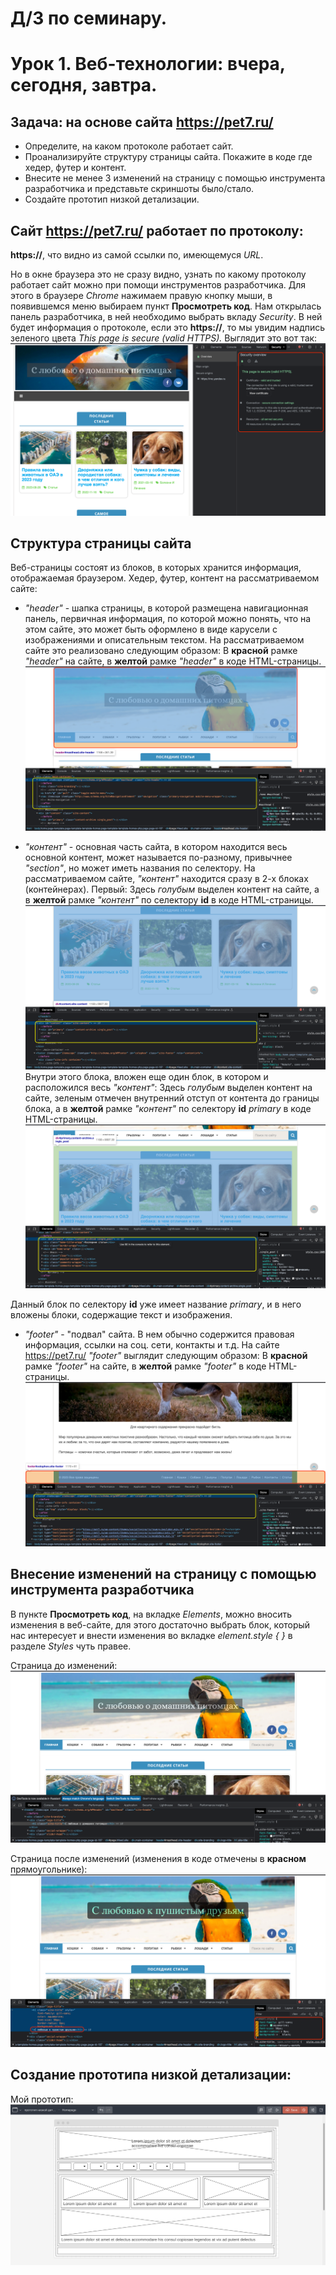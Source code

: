 # Д/З по семинару. 
# Урок 1. Веб-технологии: вчера, сегодня, завтра.

## Задача: на основе сайта https://pet7.ru/
- Определите, на каком протоколе работает сайт.
- Проанализируйте структуру страницы сайта. Покажите в коде где хедер, футер и контент.
- Внесите не менее 3 изменений на страницу с помощью инструмента разработчика и представьте скриншоты было/стало.
- Создайте прототип низкой детализации.


## Сайт https://pet7.ru/ работает по протоколу:
**https://**, что видно из самой ссылки по, имеющемуся _URL_.

Но в окне браузера это не сразу видно, узнать по какому протоколу работает сайт можно при помощи инструментов разработчика. Для этого в браузере _Chrome_ нажимаем правую кнопку мыши, в появившемся меню выбираем пункт **Просмотреть код**. Нам открылась панель разработчика, в ней необходимо выбрать вкладу _Security_. В ней будет информация о протоколе, если это **https://**, то мы увидим надпись зеленого цвета _This page is secure (valid HTTPS)._
Выглядит это вот так: ![protocol image](protocol.png)


## Cтруктура страницы сайта

Веб-страницы состоят из блоков, в которых хранится информация, отображаемая браузером. Хедер, футер, контент на рассматриваемом сайте: 

* _"header"_ - шапка страницы, в которой размещена навигационная панель, первичная информация, по которой можно понять, что на этом сайте, это может быть оформлено в виде карусели с изображениями и описательным текстом. На рассматриваемом сайте это реализовано следующим образом: В **красной** рамке _"header"_ на сайте, в **желтой** рамке _"header"_ в коде HTML-страницы.![header img](header.png)

* _"контент"_ - основная часть сайта, в котором находится весь основной контент, может называется по-разному, привычнее _"section"_, но может иметь названия по селектору. На рассматриваемом сайте, _"контент"_ находится сразу в 2-х блоках (контейнерах). Первый: Здесь _голубым_ выделен контент на сайте, а в **желтой** рамке _"контент"_ по селектору **id** в коде HTML-страницы. ![general div](content_general.png)
Внутри этого блока, вложен еще один блок, в котором и расположился весь _"контент"_: Здесь _голубым_ выделен контент на сайте, зеленым отмечен внутренний отступ от контента до границы блока, а в **желтой** рамке _"контент"_ по селектору **id** _primary_ в коде HTML-страницы.![content_beginning](content_beginning.png)

Данный блок по селектору **id** уже имеет название _primary_, и в него вложены блоки, содержащие текст и изображения.


* _"footer"_ - "подвал" сайта. В нем обычно содержится правовая информация, ссылки на соц. сети, контакты и т.д. На сайте https://pet7.ru/ _"footer"_ выглядит следующим образом: В **красной** рамке _"footer"_ на сайте, в **желтой** рамке _"footer"_ в коде HTML-страницы.![footer_img](footer.png)


## Внесение изменений на страницу с помощью инструмента разработчика 

В пункте **Просмотреть код**, на вкладке _Elements_, можно вносить изменения в веб-сайте, для этого достаточно выбрать блок, который нас интересует и внести изменения во вкладке _element.style {
}_ в разделе _Styles_ чуть правее.

Страница до изменений: ![before_img](before.png)

Страница после изменений (изменения в коде отмечены в **красном** прямоугольнике):![after_img](after.png)


## Создание прототипа низкой детализации:
Мой прототип: ![home_page](home_page.png)